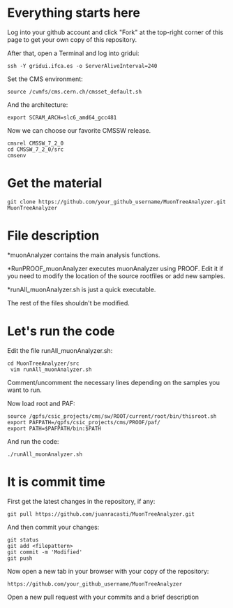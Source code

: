 Everything starts here
====

Log into your github account and click "Fork" at the top-right corner of this
page to get your own copy of this repository.

After that, open a Terminal and log into gridui:

    ssh -Y gridui.ifca.es -o ServerAliveInterval=240

Set the CMS environment:

    source /cvmfs/cms.cern.ch/cmsset_default.sh

And the architecture:

    export SCRAM_ARCH=slc6_amd64_gcc481

Now we can choose our favorite CMSSW release.

    cmsrel CMSSW_7_2_0
    cd CMSSW_7_2_0/src
    cmsenv


Get the material
====

    git clone https://github.com/your_github_username/MuonTreeAnalyzer.git MuonTreeAnalyzer


File description
====

*muonAnalyzer contains the main analysis functions.
 
*RunPROOF_muonAnalyzer executes muonAnalyzer using PROOF. Edit it if you need to
modify the location of the source rootfiles or add new samples.

*runAll_muonAnalyzer.sh is just a quick executable.

The rest of the files shouldn't be modified.

Let's run the code
====

Edit the file runAll_muonAnalyzer.sh:

    cd MuonTreeAnalyzer/src
     vim runAll_muonAnalyzer.sh

Comment/uncomment the necessary lines depending on the samples you want to run.

Now load root and PAF:

    source /gpfs/csic_projects/cms/sw/ROOT/current/root/bin/thisroot.sh
    export PAFPATH=/gpfs/csic_projects/cms/PROOF/paf/
    export PATH=$PAFPATH/bin:$PATH

And run the code:

    ./runAll_muonAnalyzer.sh


It is commit time
====

First get the latest changes in the repository, if any:

    git pull https://github.com/juanracasti/MuonTreeAnalyzer.git

And then commit your changes:

    git status
    git add <filepattern>
    git commit -m 'Modified'
    git push

Now open a new tab in your browser with your copy of the repository:

    https://github.com/your_github_username/MuonTreeAnalyzer

Open a new pull request with your commits and a brief description





